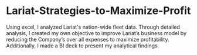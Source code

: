 # Lariat-Strategies-to-Maximize-Profit
Using excel, I analyzed Lariat's nation-wide fleet data. Through detailed analysis, I created my own objective to improve Lariat’s business model by reducing the Company’s over all expenses to maximize profitability. Additionally, I made a BI deck to present my analytical findings.
